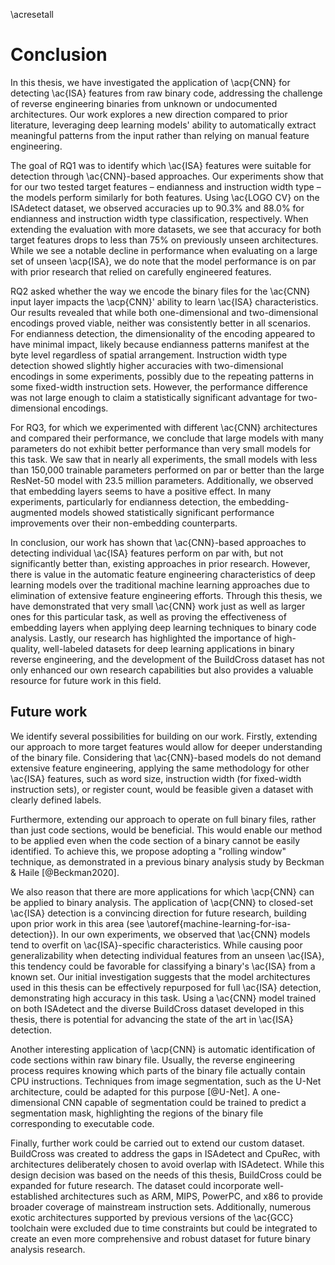 \acresetall

# Conclusion

In this thesis, we have investigated the application of \acp{CNN} for detecting \ac{ISA} features from raw binary code, addressing the challenge of reverse engineering binaries from unknown or undocumented architectures. Our work explores a new direction compared to prior literature, leveraging deep learning models' ability to automatically extract meaningful patterns from the input rather than relying on manual feature engineering.

The goal of RQ1 was to identify which \ac{ISA} features were suitable for detection through \ac{CNN}-based approaches. Our experiments show that for our two tested target features – endianness and instruction width type – the models perform similarly for both features. Using \ac{LOGO CV} on the ISAdetect dataset, we observed accuracies up to 90.3% and 88.0% for endianness and instruction width type classification, respectively. When extending the evaluation with more datasets, we see that accuracy for both target features drops to less than 75% on previously unseen architectures. While we see a notable decline in performance when evaluating on a large set of unseen \acp{ISA}, we do note that the model performance is on par with prior research that relied on carefully engineered features.

RQ2 asked whether the way we encode the binary files for the \ac{CNN} input layer impacts the \acp{CNN}' ability to learn \ac{ISA} characteristics. Our results revealed that while both one-dimensional and two-dimensional encodings proved viable, neither was consistently better in all scenarios. For endianness detection, the dimensionality of the encoding appeared to have minimal impact, likely because endianness patterns manifest at the byte level regardless of spatial arrangement. Instruction width type detection showed slightly higher accuracies with two-dimensional encodings in some experiments, possibly due to the repeating patterns in some fixed-width instruction sets. However, the performance difference was not large enough to claim a statistically significant advantage for two-dimensional encodings.

For RQ3, for which we experimented with different \ac{CNN} architectures and compared their performance, we conclude that large models with many parameters do not exhibit better performance than very small models for this task. We saw that in nearly all experiments, the small models with less than 150,000 trainable parameters performed on par or better than the large ResNet-50 model with 23.5 million parameters. Additionally, we observed that embedding layers seems to have a positive effect. In many experiments, particularly for endianness detection, the embedding-augmented models showed statistically significant performance improvements over their non-embedding counterparts.

In conclusion, our work has shown that \ac{CNN}-based approaches to detecting individual \ac{ISA} features perform on par with, but not significantly better than, existing approaches in prior research. However, there is value in the automatic feature engineering characteristics of deep learning models over the traditional machine learning approaches due to elimination of extensive feature engineering efforts. Through this thesis, we have demonstrated that very small \ac{CNN} work just as well as larger ones for this particular task, as well as proving the effectiveness of embedding layers when applying deep learning techniques to binary code analysis. Lastly, our research has highlighted the importance of high-quality, well-labeled datasets for deep learning applications in binary reverse engineering, and the development of the BuildCross dataset has not only enhanced our own research capabilities but also provides a valuable resource for future work in this field.

## Future work

We identify several possibilities for building on our work. Firstly, extending our approach to more target features would allow for deeper understanding of the binary file. Considering that \ac{CNN}-based models do not demand extensive feature engineering, applying the same methodology for other \ac{ISA} features, such as word size, instruction width (for fixed-width instruction sets), or register count, would be feasible given a dataset with clearly defined labels.

Furthermore, extending our approach to operate on full binary files, rather than just code sections, would be beneficial. This would enable our method to be applied even when the code section of a binary cannot be easily identified. To achieve this, we propose adopting a "rolling window" technique, as demonstrated in a previous binary analysis study by Beckman & Haile [@Beckman2020].

We also reason that there are more applications for which \acp{CNN} can be applied to binary analysis. The application of \acp{CNN} to closed-set \ac{ISA} detection is a convincing direction for future research, building upon prior work in this area (see \autoref{machine-learning-for-isa-detection}). In our own experiments, we observed that \ac{CNN} models tend to overfit on \ac{ISA}-specific characteristics. While causing poor generalizability when detecting individual features from an unseen \ac{ISA}, this tendency could be favorable for classifying a binary's \ac{ISA} from a known set. Our initial investigation suggests that the model architectures used in this thesis can be effectively repurposed for full \ac{ISA} detection, demonstrating high accuracy in this task. Using a \ac{CNN} model trained on both ISAdetect and the diverse BuildCross dataset developed in this thesis, there is potential for advancing the state of the art in \ac{ISA} detection.

Another interesting application of \acp{CNN} is automatic identification of code sections within raw binary file. Usually, the reverse engineering process requires knowing which parts of the binary file actually contain CPU instructions. Techniques from image segmentation, such as the U-Net architecture, could be adapted for this purpose [@U-Net]. A one-dimensional CNN capable of segmentation could be trained to predict a segmentation mask, highlighting the regions of the binary file corresponding to executable code.

Finally, further work could be carried out to extend our custom dataset. BuildCross was created to address the gaps in ISAdetect and CpuRec, with architectures deliberately chosen to avoid overlap with ISAdetect. While this design decision was based on the needs of this thesis, BuildCross could be expanded for future research. The dataset could incorporate well-established architectures such as ARM, MIPS, PowerPC, and x86 to provide broader coverage of mainstream instruction sets. Additionally, numerous exotic architectures supported by previous versions of the \ac{GCC} toolchain were excluded due to time constraints but could be integrated to create an even more comprehensive and robust dataset for future binary analysis research.
